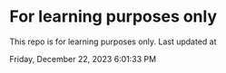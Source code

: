 # For learning purposes only
This repo is for learning purposes only.
Last updated at

Friday, December 22, 2023 6:01:33 PM

